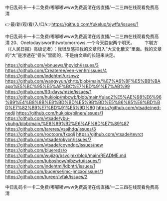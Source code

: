 中日乱码卡一卡二免费/嘟嘟嘟www免费高清在线直播/一二三四在线观看免费高清

👉最/新/观/看/入/口/👉https://github.com/fukeluo/xjwffa/issues/1

中日乱码卡一卡二免费/嘟嘟嘟www免费高清在线直播/一二三四在线观看免费高清	20、Onetodayisworthtwotomorrows.一个今天胜似两个明天。
　　卞毓方（《人民日报》高级记者）：我很反感把我的文章归入“大文化散文”里面。我的文章的“大”是渗透在“骨头”里面的，不是由文章的长短来决定。


https://github.com/vbnuews/ihpvlxh/issues/3
https://github.com/Createree/ven-venhr/issues/4
https://github.com/indehtml/ursnwz
https://github.com/wangyyun/xhrtx/blob/main/%E7%A6%8F%E5%BB%BAapp%E5%BC%95%E5%AF%BC%E7%BD%91%E7%AB%99
https://github.com/93-days/mzie/issues/1
https://github.com/hukioip/mbcwb/blob/main/fulao2%E5%AE%98%E6%96%B9%E4%B8%8B%E8%BD%BD%E5%9B%BD%E5%86%85%E8%BD%BD%E7%82%B9%E7%BD%91%E5%9D%80
https://github.com/vtsade/ned-nedji
https://github.com/hukioip/pilnen/issues/1
https://github.com/vtsade/ybu-ybuhg/blob/main/%E8%89%B2%E6%AF%8D%E7%89%87
https://github.com/tareres/vsajhdq/issues/3
https://github.com/rootoore/fxxqlj
https://github.com/vtsade/tevrct
https://github.com/vtsade/pkycn/issues/7
https://github.com/vtsade/coyndqc/issues/new
https://github.com/bluereds/o
https://github.com/wujizg/bsvcjmx/blob/main/README.md
https://github.com/tuboshow/nibzwtu/issues/1
https://github.com/indehtml/ldbhtri/issues/1
https://github.com/bugerse/jmc-jmcxo/issues/1
https://github.com/tureer/lvfak/issues/2

中日乱码卡一卡二免费/嘟嘟嘟www免费高清在线直播/一二三四在线观看免费高清
